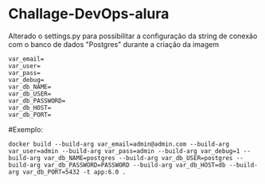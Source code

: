 # Challage-DevOps-alura
Alterado o settings.py para possibilitar a configuração da string de conexão com o banco de dados "Postgres" durante a criação da imagem

```
var_email=
var_user= 
var_pass=
var_debug=
var_db_NAME= 
var_db_USER= 
var_db_PASSWORD= 
var_db_HOST= 
var_db_PORT= 
```
#Exemplo:
```Docker
docker build --build-arg var_email=admin@admin.com --build-arg var_user=admin --build-arg var_pass=admin --build-arg var_debug=1 --build-arg var_db_NAME=postgres --build-arg var_db_USER=postgres --build-arg var_db_PASSWORD=PASSWORD --build-arg var_db_HOST=db --build-arg var_db_PORT=5432 -t app:6.0 .
```
